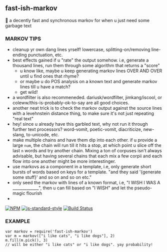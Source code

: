 fast-ish-markov
----------------

:car: a decently fast and synchronous markov for when u just need some garbage text

### MARKOV TIPS
- cleanup yr own dang lines yrself! lowercase, splitting-on/removing line-ending punctuation, etc.
- best effects gained if u "rate" the output somehow. i.e, generate a thousand lines, run them through some algorithm that returns a "score"
  - u know like, maybe u keep generating markov lines OVER AND OVER until u find ones that rhyme?
  - or maybe u do POS analysis on a known text and generate markov lines till u have a match?
  - get wild!
- a wordfilter is also recommeneded. dariusk/wordfilter, jimkang/iscool, or coleww/this-is-probably-ok-to-say are all good choices.
- another neat trick is to check the markov output against the source lines with a levehnstein distance thing, to make sure it's not just repeating "real text"
- hey! since u already have this garbled text, why not run it through further text processors? word-vomit, poetic-vomit, diacriticize, new-slang, to-unicode, etc.
- make multiple chains and have them dip into each other. if u provide a large `num`, the chain will run till it hits a stop, at which point u slice off the last `n` words and try another chain. Mixing a ton of corpuses isn't always advisable, but having several chains that each mix a few corpii and each flow into one another might be more interestinger.
- use markovs as a component in a template, i.e, only generate short bursts of words based on keys for a template. "and they said '{generate some stuff}' and so on and so on etc."
- only seed the markov with lines of a known format, i.e, "I WISH I WAS A _____________", then u can fill based on "I WISH" and let the pseudo-magic flourish
- 


[![NPM](https://nodei.co/npm/fast-markov.png)](https://nodei.co/npm/fast-markov/)
[![js-standard-style](https://img.shields.io/badge/code%20style-standard-brightgreen.svg?style=flat)](https://github.com/feross/standard)
[![Build Status](https://secure.travis-ci.org/coleww/fast-markov.png)](http://travis-ci.org/coleww/fast-markov)

### EXAMPLE

```
var markov = require('fast-ish-markov')
var m = markov(["i like cats", "i like dogs"], 2)
m.fill(m.pick(), 3)
// will be either "i like cats" or "i like dogs". yay probability!
```
